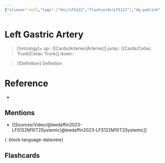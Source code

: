 ```yaml
---
{"aliases":null,"tags":["Uni/LFS122","flashcards/LFS122"],"dg-publish":true,"permalink":"/cards/left-gastric-artery/","dgPassFrontmatter":true}
---
```


# Left Gastric Artery

> [!ontology]+
> up:: [[Cards/Arteries\|Arteries]]
> jump:: [[Cards/Celiac Trunk\|Celiac Trunk]]
> down:: 

> [!Definition] Definition
> 

# Reference
- 

## Mentions
- [[Sources/Video/@leedaffin2023-LFS122M10T2Systemic\|@leedaffin2023-LFS122M10T2Systemic]]

{ .block-language-dataview}

## Flashcards
